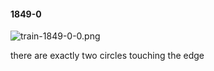 #### 1849-0
![train-1849-0-0.png](https://github.com/lil-lab/nlvr/raw/master/nlvr/train/images/27/train-1849-0-0.png "train-1849-0-0.png")

there are exactly two circles touching the edge